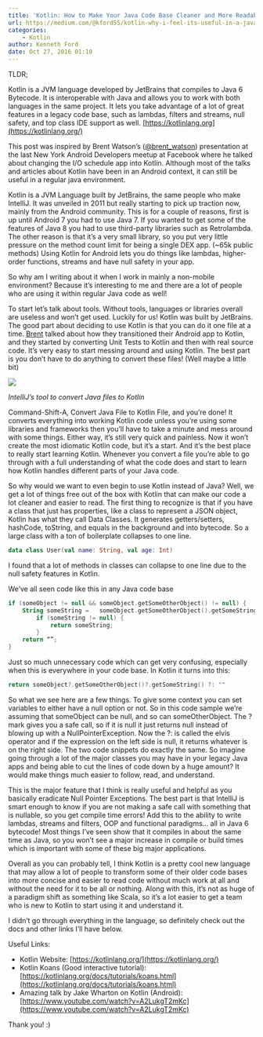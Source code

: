 ```yaml
---
title: 'Kotlin: How to Make Your Java Code Base Cleaner and More Readable'
url: https://medium.com/@kford55/kotlin-why-i-feel-its-useful-in-a-java-only-code-base-206bdb37c79#.4jgdz27kr
categories:
    - Kotlin
author: Kenneth Ford
date: Oct 27, 2016 01:10
---
```

TLDR;

Kotlin is a JVM language developed by JetBrains that compiles to Java 6 Bytecode. It is interoperable with Java and allows you to work with both languages in the same project. It lets you take advantage of a lot of great features in a legacy code base, such as lambdas, filters and streams, null safety, and top class IDE support as well. [https://kotlinlang.org](https://kotlinlang.org/)

This post was inspired by Brent Watson’s ([@brent_watson](https://twitter.com/brent_watson)) presentation at the last New York Android Developers meetup at Facebook where he talked about changing the I/O schedule app into Kotlin. Although most of the talks and articles about Kotlin have been in an Android context, it can still be useful in a regular java environment.

Kotlin is a JVM Language built by JetBrains, the same people who make IntelliJ. It was unveiled in 2011 but really starting to pick up traction now, mainly from the Android community. This is for a couple of reasons, first is up until Android 7 you had to use Java 7\. If you wanted to get some of the features of Java 8 you had to use third-party libraries such as Retrolambda. The other reason is that it’s a very small library, so you put very little pressure on the method count limit for being a single DEX app. (~65k public methods) Using Kotlin for Android lets you do things like lambdas, higher-order functions, streams and have null safety in your app.

So why am I writing about it when I work in mainly a non-mobile environment? Because it’s interesting to me and there are a lot of people who are using it within regular Java code as well!

To start let’s talk about tools. Without tools, languages or libraries overall are useless and won’t get used. Luckily for us! Kotlin was built by JetBrains. The good part about deciding to use Kotlin is that you can do it one file at a time. [Brent](https://twitter.com/brent_watson) talked about how they transitioned their Android app to Kotlin, and they started by converting Unit Tests to Kotlin and then with real source code. It’s very easy to start messing around and using Kotlin. The best part is you don’t have to do anything to convert these files! (Well maybe a little bit)


![](https://d262ilb51hltx0.cloudfront.net/max/800/1*ETOr2IP8cjeHohYpi-zYHQ.png)

_IntelliJ’s tool to convert Java files to Kotlin_

Command-Shift-A, Convert Java File to Kotlin File, and you’re done! It converts everything into working Kotlin code unless you’re using some libraries and frameworks then you’ll have to take a minute and mess around with some things. Either way, it’s still very quick and painless. Now it won’t create the most idiomatic Kotlin code, but it’s a start. And it’s the best place to really start learning Kotlin. Whenever you convert a file you’re able to go through with a full understanding of what the code does and start to learn how Kotlin handles different parts of your Java code.

So why would we want to even begin to use Kotlin instead of Java? Well, we get a lot of things free out of the box with Kotlin that can make our code a lot cleaner and easier to read. The first thing to recognize is that if you have a class that just has properties, like a class to represent a JSON object, Kotlin has what they call Data Classes. It generates getters/setters, hashCode, toString, and equals in the background and into bytecode. So a large class with a ton of boilerplate collapses to one line.

```kotlin
data class User(val name: String, val age: Int)
```

I found that a lot of methods in classes can collapse to one line due to the null safety features in Kotlin.

We’ve all seen code like this in any Java code base

```kotlin
if (someObject != null && someObject.getSomeOtherObject() != null) {
    String someString =   someObject.getSomeOtherObject().getSomeString();
        if (someString != null) {
            return someString;
        }
    return “”;
}
```

Just so much unnecessary code which can get very confusing, especially when this is everywhere in your code base. In Kotlin it turns into this:

```kotlin
return someObject?.getSomeOtherObject()?.getSomeString() ?: ""
```

So what we see here are a few things. To give some context you can set variables to either have a null option or not. So in this code sample we’re assuming that someObject can be null, and so can someOtherObject. The ? mark gives you a safe call, so if it is null it just returns null instead of blowing up with a NullPointerException. Now the ?: is called the elvis operator and if the expression on the left side is null, it returns whatever is on the right side. The two code snippets do exactly the same. So imagine going through a lot of the major classes you may have in your legacy Java apps and being able to cut the lines of code down by a huge amount? It would make things much easier to follow, read, and understand.

This is the major feature that I think is really useful and helpful as you basically eradicate Null Pointer Exceptions. The best part is that IntelliJ is smart enough to know if you are not making a safe call with something that is nullable, so you get compile time errors! Add this to the ability to write lambdas, streams and filters, OOP and functional paradigms… all in Java 6 bytecode! Most things I’ve seen show that it compiles in about the same time as Java, so you won’t see a major increase in compile or build times which is important with some of these big major applications.

Overall as you can probably tell, I think Kotlin is a pretty cool new language that may allow a lot of people to transform some of their older code bases into more concise and easier to read code without much work at all and without the need for it to be all or nothing. Along with this, it’s not as huge of a paradigm shift as something like Scala, so it’s a lot easier to get a team who is new to Kotlin to start using it and understand it.

I didn’t go through everything in the language, so definitely check out the docs and other links I’ll have below.

Useful Links:

* Kotlin Website: [https://kotlinlang.org/](https://kotlinlang.org/)
* Kotlin Koans (Good interactive tutorial): [https://kotlinlang.org/docs/tutorials/koans.html](https://kotlinlang.org/docs/tutorials/koans.html)
* Amazing talk by Jake Wharton on Kotlin (Android): [https://www.youtube.com/watch?v=A2LukgT2mKc](https://www.youtube.com/watch?v=A2LukgT2mKc)

Thank you! :)
